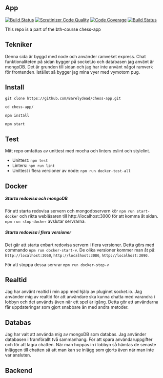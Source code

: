 App
---------------

[![Build Status](https://travis-ci.org/Barelydead/chess-app.svg?branch=master)](https://travis-ci.org/Barelydead/chess-app)
[![Scrutinizer Code Quality](https://scrutinizer-ci.com/g/Barelydead/chess-app/badges/quality-score.png?b=master)](https://scrutinizer-ci.com/g/Barelydead/chess-app/?branch=master)
[![Code Coverage](https://scrutinizer-ci.com/g/Barelydead/chess-app/badges/coverage.png?b=master)](https://scrutinizer-ci.com/g/Barelydead/chess-app/?branch=master)
[![Build Status](https://scrutinizer-ci.com/g/Barelydead/chess-app/badges/build.png?b=master)](https://scrutinizer-ci.com/g/Barelydead/chess-app/build-status/master)

This repo is a part of the bth-course chess-app

## Tekniker
Denna sida är byggd med node och använder ramveket express. Chat funktionaliteten på sidan bygger på socket.io och databasen jag använt är mongoDB. Det är grunden till sidan och jag har inte använt något ramverk för frontenden. Istället så bygger jag mina vyer med vymotorn pug.


## Install

```
git clone https://github.com/Barelydead/chess-app.git
```

```
cd chess-app/
```

```
npm install
```

```
npm start
```

## Test
Mitt repo omfattas av unittest med mocha och linters eslint och stylelint.

- Unittest: `npm test`
- Linters: `npm run lint`
- Unittest i flera versioner av node: `npm run docker-test-all`

## Docker

##### Starta redovisa och mongoDB
För att starta redovisa servern och mongodbservern kör `npm run start-docker` och rikta webläsaren till http://localhost:3000 för att komma åt sidan. `npm run stop-docker` avslutar servrarna.

##### Starta redovisa i flera versioner
Det går att starta enbart redovisa servern i flera versioner. Detta görs med commando `npm run docker-start-v`.
De olika versioner kommer man åt på: `http://localhost:3060`, `http://localhost:3080`, `http://localhost:3090`.

För att stoppa dessa servrar `npm run docker-stop-v`

## Realtid
Jag har använt realtid i min app med hjälp av pluginet socket.io. Jag använder mig av realtid för att användare ska kunna chatta med varandra i lobbyn och det används även när ett spel är igång. Detta gör att användarna får uppdateringar som gjort snabbare än med andra metoder.

## Databas
Jag har valt att använda mig av mongoDB som databas. Jag använder databasen i framförallt två sammanhang. För att spara användaruppgifter och för att lagra chatten. När man hoppas in i lobbyn så hämtas de senaste inläggen till chatten så att man kan se inlägg som gjorts även när man inte var ansluten.

## Backend
